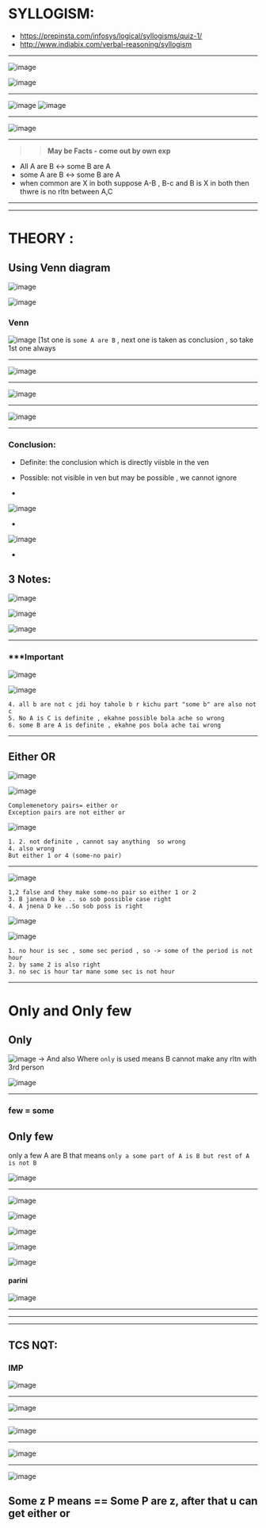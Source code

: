 # SYLLOGISM:

- https://prepinsta.com/infosys/logical/syllogisms/quiz-1/
- http://www.indiabix.com/verbal-reasoning/syllogism

---
![image](https://user-images.githubusercontent.com/77873383/182382876-c413fd79-f7c2-41c1-8cc5-e6f9a7e82825.png)

![image](https://user-images.githubusercontent.com/77873383/182382905-fa89fe11-c6cd-4817-a89e-6d86dea2d91d.png)

---

![image](https://user-images.githubusercontent.com/77873383/182384311-c186e0dc-2dfa-414b-b310-8e9c0d36e562.png)
![image](https://user-images.githubusercontent.com/77873383/182384331-81fb00d5-ef3f-4779-b00d-0f7d30390bae.png)

---
![image](https://user-images.githubusercontent.com/77873383/182384673-650a750a-f474-4090-9ac8-0d08bfa91677.png)




---

>> **May be Facts - come out by own exp**
- All A are B  <-> some B are A
- some A are B <-> some B are A
- when common are X in both suppose A-B , B-c and B is X in both then thwre is no rltn between A,C

---
---

# THEORY :
## Using Venn diagram

![image](https://user-images.githubusercontent.com/77873383/183835060-0f211728-1ac8-4aef-b06b-dc0c3ead7d99.png)

![image](https://user-images.githubusercontent.com/77873383/183835619-9b12914e-fc0b-43de-a2ba-3da93fa81f21.png)


### Venn

![image](https://user-images.githubusercontent.com/77873383/183836224-f8d5969e-3a85-4ec0-92c9-b271ee94ad1b.png)
[1st one is ```some A are B``` , next one is taken as conclusion , so take 1st one always

---

![image](https://user-images.githubusercontent.com/77873383/183836441-a5db40c3-4901-4471-8999-b6dee0ffff87.png)

---

![image](https://user-images.githubusercontent.com/77873383/183836675-986377f9-dcf0-43d9-8754-ad47c8ba8822.png)


---

![image](https://user-images.githubusercontent.com/77873383/183836842-e2d110f0-77b6-4e88-9742-a61b484f9b15.png)

---

### Conclusion:
- Definite: the conclusion which is directly viisble in the ven
- Possible: not visible in ven but may be possible , we cannot ignore

-
![image](https://user-images.githubusercontent.com/77873383/183838070-ae383b34-3c8c-4cc3-9ca8-daf1d7ab2453.png)


-
![image](https://user-images.githubusercontent.com/77873383/183839731-9228c01a-dd06-4528-aa0a-ddc9bf729ceb.png)

-
## 3 Notes:

![image](https://user-images.githubusercontent.com/77873383/183892501-91773faf-483c-4263-9c88-def8a12e04b8.png)

![image](https://user-images.githubusercontent.com/77873383/183894045-5cb8ebfa-1d47-4da2-9149-d3088e6609a4.png)

![image](https://user-images.githubusercontent.com/77873383/183895317-a0fbe87c-d9d4-43e0-8a5c-9db4eb337dba.png)



---
### ***Important
![image](https://user-images.githubusercontent.com/77873383/183895243-0a8307d2-5634-4f66-9bc4-9faf9033fc33.png)



![image](https://user-images.githubusercontent.com/77873383/183896189-ee9fda15-6e71-437a-8447-237b38065d1d.png)


>> 
```
4. all b are not c jdi hoy tahole b r kichu part "some b" are also not c
5. No A is C is definite , ekahne possible bola ache so wrong
6. some B are A is definite , ekahne pos bola ache tai wrong 
```

---
## Either OR

![image](https://user-images.githubusercontent.com/77873383/183897542-8d7265ad-3410-410e-85ae-bd447c3d49cc.png)

![image](https://user-images.githubusercontent.com/77873383/183898479-7bab773d-8c28-4f50-a794-80624daa5d73.png)

```
Complemenetory pairs= either or
Exception pairs are not either or
```

![image](https://user-images.githubusercontent.com/77873383/183900160-d68f36fc-1487-4eeb-9e9a-2feab81c578e.png)

```
1. 2. not definite , cannot say anything  so wrong 
4. also wrong 
But either 1 or 4 (some-no pair) 
```
---

![image](https://user-images.githubusercontent.com/77873383/183901141-f7bbd831-44bb-4b8f-aa14-a40021315036.png)

``` 
1,2 false and they make some-no pair so either 1 or 2
3. B janena D ke .. so sob possible case right
4. A jnena D ke ..So sob poss is right
```

![image](https://user-images.githubusercontent.com/77873383/183901961-552da27c-44ee-4ac6-b4b0-ea175a18324c.png)

![image](https://user-images.githubusercontent.com/77873383/183902491-7b1d21a5-fe22-4ed5-af4a-d7494a8afbdc.png)
```
1. no hour is sec , some sec period , so -> some of the period is not hour
2. by same 2 is also right
3. no sec is hour tar mane some sec is not hour
```

---
# Only and Only few

## Only 
![image](https://user-images.githubusercontent.com/77873383/183907036-eb5e409e-89f6-40d3-b446-9710733a9eab.png)
-> And also Where ```only``` is used means B cannot make any rltn with 3rd person 

![image](https://user-images.githubusercontent.com/77873383/183907357-561a2177-4450-49ba-9406-67f8d4d9669a.png)



---
### few = some

## Only few

only a few A are B that means ```only a some part of A is B but rest of A is not B```

![image](https://user-images.githubusercontent.com/77873383/183908068-e1bbdaea-ea84-4dcd-884b-535f254ebf01.png)

---

![image](https://user-images.githubusercontent.com/77873383/183909508-f20edc4c-cdd3-4400-9401-0ec01a8e19ee.png)

![image](https://user-images.githubusercontent.com/77873383/183910154-3ee4915f-11e5-4c47-94d1-5d337da3f62c.png)

![image](https://user-images.githubusercontent.com/77873383/183910773-4c46d9ef-7ea0-4872-ab7b-a80595b73d65.png)

![image](https://user-images.githubusercontent.com/77873383/183911598-d32c777d-718f-4a8e-82b3-d264a103b571.png)

![image](https://user-images.githubusercontent.com/77873383/183911939-cd94f55e-96f0-433b-bcb6-e338c8dade12.png)

#### parini
![image](https://user-images.githubusercontent.com/77873383/183912447-0ea839e5-9412-42c1-98f7-1838acdc83b0.png)


----
---
---

## TCS NQT:

### IMP

![image](https://user-images.githubusercontent.com/77873383/185177042-35f28adc-b21c-473e-be35-586cf2d0257d.png)

---
![image](https://user-images.githubusercontent.com/77873383/185177527-a3422447-ed6b-4596-88e5-6c056fa26340.png)

---

![image](https://user-images.githubusercontent.com/77873383/185177935-19951d96-838f-4056-ad41-1d4c773d97ef.png)

---

![image](https://user-images.githubusercontent.com/77873383/185192961-0a9b8104-df16-47be-abd4-2fdf6e79ce92.png)

---

![image](https://user-images.githubusercontent.com/77873383/185193095-c5af7357-1d0d-4323-a119-e19f7ba95890.png)

Some z P means == Some P are z, after that u can get either or
---
